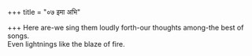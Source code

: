 +++
title = "०७ इमा अभि"

+++
Here are-we sing them loudly forth-our thoughts among-the best of songs.  
     Even lightnings like the blaze of fire.